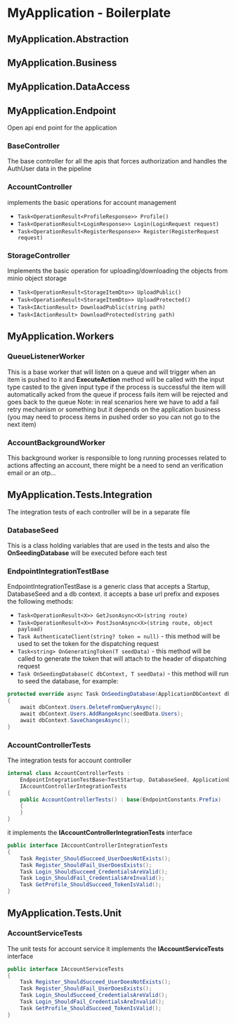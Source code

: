 # MyApplication - Boilerplate

## MyApplication.Abstraction

## MyApplication.Business

## MyApplication.DataAccess

## MyApplication.Endpoint
Open api end point for the application

### BaseController
The base controller for all the apis that forces authorization and handles the AuthUser data in the pipeline

### AccountController
implements the basic operations for account management
* `Task<OperationResult<ProfileResponse>> Profile()`
* `Task<OperationResult<LoginResponse>> Login(LoginRequest request)`
* `Task<OperationResult<RegisterResponse>> Register(RegisterRequest request)`

### StorageController
Implements the basic operation for uploading/downloading the objects from minio object storage
* `Task<OperationResult<StorageItemDto>> UploadPublic()`
* `Task<OperationResult<StorageItemDto>> UploadProtected()`
* `Task<IActionResult> DownloadPublic(string path)`
* `Task<IActionResult> DownloadProtected(string path)`

## MyApplication.Workers

### QueueListenerWorker
This is a base worker that will listen on a queue and will trigger when an item is pushed to it
and **ExecuteAction** method will be called with the input type casted to the given input type
if the process is successful the item will automatically acked from the queue
if process fails item will be rejected and goes back to the queue
Note: in real scenarios here we have to add a fail retry mechanism or something but it depends
on the application business (you may need to process items in pushed order so you can not go to the next item)
### AccountBackgroundWorker
This background worker is responsible to long running processes related to actions
affecting an account, there might be a need to send an verification email or an otp...

## MyApplication.Tests.Integration
The integration tests of each controller will be in a separate file 

### DatabaseSeed
This is a class holding variables that are used in the tests and also the **OnSeedingDatabase** will be executed before each test

### EndpointIntegrationTestBase
EndpointIntegrationTestBase is a generic class that accepts a Startup, DatabaseSeed and a db context.
it accepts a base url prefix and exposes the following methods:

* `Task<OperationResult<X>> GetJsonAsync<X>(string route)`
* `Task<OperationResult<X>> PostJsonAsync<X>(string route, object payload)`
* `Task AuthenticateClient(string? token = null)` - this method will be used to set the token for the dispatching request
* `Task<string> OnGeneratingToken(T seedData)` - this method will be called to generate the token that will attach to the header of dispatching request
* `Task OnSeedingDatabase(C dbContext, T seedData)` - this method will run to seed the database, for example: 
``` csharp
protected override async Task OnSeedingDatabase(ApplicationDbContext dbContext, DatabaseSeed seedData)
{
    await dbContext.Users.DeleteFromQueryAsync();
    await dbContext.Users.AddRangeAsync(seedData.Users);
    await dbContext.SaveChangesAsync();
}
```
### AccountControllerTests
The integration tests for account controller

``` csharp
internal class AccountControllerTests :
    EndpointIntegrationTestBase<TestStartup, DatabaseSeed, ApplicationDbContext>,
    IAccountControllerIntegrationTests
{
    public AccountControllerTests() : base(EndpointConstants.Prefix)
    {
    }
}
```
it implements the **IAccountControllerIntegrationTests** interface
``` csharp
public interface IAccountControllerIntegrationTests
{
    Task Register_ShouldSucceed_UserDoesNotExists();
    Task Register_ShouldFail_UserDoesExists();
    Task Login_ShouldSucceed_CredentialsAreValid();
    Task Login_ShouldFail_CredentialsAreInvalid();
    Task GetProfile_ShouldSucceed_TokenIsValid();
}
```

## MyApplication.Tests.Unit

### AccountServiceTests
The unit tests for account service
it implements the **IAccountServiceTests** interface
``` csharp
public interface IAccountServiceTests
{
    Task Register_ShouldSucceed_UserDoesNotExists();
    Task Register_ShouldFail_UserDoesExists();
    Task Login_ShouldSucceed_CredentialsAreValid();
    Task Login_ShouldFail_CredentialsAreInvalid();
    Task GetProfile_ShouldSucceed_TokenIsValid();
}
```
 